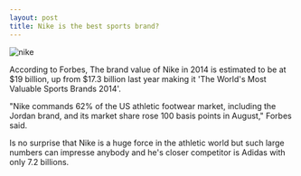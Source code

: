 ```yaml
---
layout: post
title: Nike is the best sports brand?
---
```

![nike](https://nikeagent.custhelp.com/rnt/rnw/img/enduser/launch_logo_swoosh.png)

According to Forbes, The brand value of Nike in 2014 is estimated to be at $19 billion, up from $17.3 billion last year making it 'The World's Most Valuable Sports Brands 2014'. 

"Nike commands 62% of the US athletic footwear market, including the Jordan brand, and its market share rose 100 basis points in August," Forbes said. 

Is no surprise that Nike is a huge force in the athletic world but such large numbers can impresse anybody and he's closer competitor is Adidas with only 7.2 billions. 

